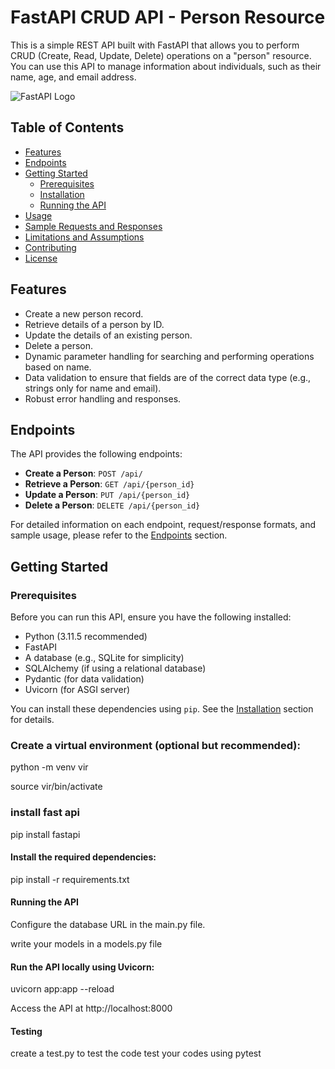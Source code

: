 # FastAPI CRUD API - Person Resource

This is a simple REST API built with FastAPI that allows you to perform CRUD (Create, Read, Update, Delete) operations on a "person" resource. You can use this API to manage information about individuals, such as their name, age, and email address.

![FastAPI Logo](https://fastapi.tiangolo.com/img/logo-margin/logo-teal.png)

## Table of Contents

- [Features](#features)
- [Endpoints](#endpoints)
- [Getting Started](#getting-started)
  - [Prerequisites](#prerequisites)
  - [Installation](#installation)
  - [Running the API](#running-the-api)
- [Usage](#usage)
- [Sample Requests and Responses](#sample-requests-and-responses)
- [Limitations and Assumptions](#limitations-and-assumptions)
- [Contributing](#contributing)
- [License](#license)

## Features

- Create a new person record.
- Retrieve details of a person by ID.
- Update the details of an existing person.
- Delete a person.
- Dynamic parameter handling for searching and performing operations based on name.
- Data validation to ensure that fields are of the correct data type (e.g., strings only for name and email).
- Robust error handling and responses.

## Endpoints

The API provides the following endpoints:

- **Create a Person**: `POST /api/`
- **Retrieve a Person**: `GET /api/{person_id}`
- **Update a Person**: `PUT /api/{person_id}`
- **Delete a Person**: `DELETE /api/{person_id}`

For detailed information on each endpoint, request/response formats, and sample usage, please refer to the [Endpoints](#endpoints) section.

## Getting Started

### Prerequisites

Before you can run this API, ensure you have the following installed:

- Python (3.11.5 recommended)
- FastAPI
- A database (e.g., SQLite for simplicity)
- SQLAlchemy (if using a relational database)
- Pydantic (for data validation)
- Uvicorn (for ASGI server)

You can install these dependencies using `pip`. See the [Installation](#installation) section for details.

### Create a virtual environment (optional but recommended):

python -m venv vir

source vir/bin/activate 

### install fast api
pip install fastapi 

#### Install the required dependencies:

pip install -r requirements.txt

#### Running the API
Configure the database URL in the main.py file.

write your models in a models.py file

#### Run the API locally using Uvicorn:

uvicorn app:app --reload

Access the API at http://localhost:8000
 
#### Testing
create a test.py to test the code 
test your codes using pytest